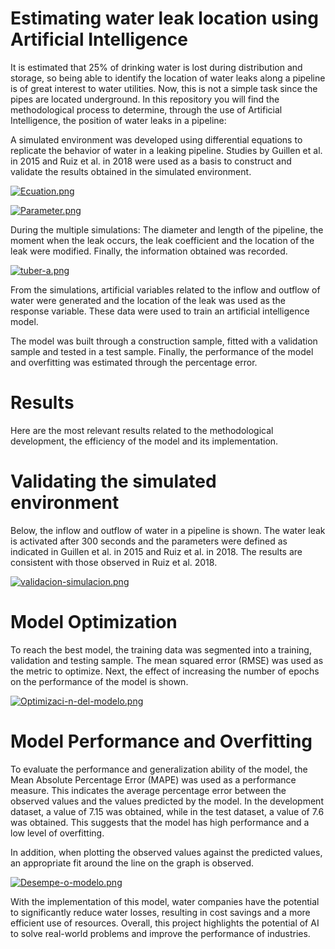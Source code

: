 # Estimating water leak location using Artificial Intelligence

It is estimated that 25% of drinking water is lost during distribution and storage, so being able to identify the location of water leaks along a pipeline is of great interest to water utilities. Now, this is not a simple task since the pipes are located underground.
In this repository you will find the methodological process to determine, through the use of Artificial Intelligence, the position of water leaks in a pipeline:

A simulated environment was developed using differential equations to replicate the behavior of water in a leaking pipeline. Studies by Guillen et al. in 2015 and Ruiz et al. in 2018 were used as a basis to construct and validate the results obtained in the simulated environment.

[![Ecuation.png](https://i.postimg.cc/rF4V7DBy/Ecuation.png)](https://postimg.cc/3dKQvxrz)

[![Parameter.png](https://i.postimg.cc/KjwWnrF6/Parameter.png)](https://postimg.cc/SYLV49nd)

During the multiple simulations: The diameter and length of the pipeline, the moment when the leak occurs, the leak coefficient and the location of the leak were modified. Finally, the information obtained was recorded.

[![tuber-a.png](https://i.postimg.cc/fLk5BtHD/tuber-a.png)](https://postimg.cc/62JdQ3Jm)


From the simulations, artificial variables related to the inflow and outflow of water were generated and the location of the leak was used as the response variable. These data were used to train an artificial intelligence model.

The model was built through a construction sample, fitted with a validation sample and tested in a test sample. Finally, the performance of the model and overfitting was estimated through the percentage error.

# Results
Here are the most relevant results related to the methodological development, the efficiency of the model and its implementation.

# Validating the simulated environment
Below, the inflow and outflow of water in a pipeline is shown. The water leak is activated after 300 seconds and the parameters were defined as indicated in Guillen et al. in 2015 and Ruiz et al. in 2018. The results are consistent with those observed in Ruiz et al. 2018.

[![validacion-simulacion.png](https://i.postimg.cc/dVB62P22/validacion-simulacion.png)](https://postimg.cc/rDD5THYs)

# Model Optimization
To reach the best model, the training data was segmented into a training, validation and testing sample. The mean squared error (RMSE) was used as the metric to optimize. Next, the effect of increasing the number of epochs on the performance of the model is shown.

[![Optimizaci-n-del-modelo.png](https://i.postimg.cc/ryDgX4qr/Optimizaci-n-del-modelo.png)](https://postimg.cc/s1R55vQj)

# Model Performance and Overfitting
To evaluate the performance and generalization ability of the model, the Mean Absolute Percentage Error (MAPE) was used as a performance measure. This indicates the average percentage error between the observed values and the values predicted by the model. In the development dataset, a value of 7.15 was obtained, while in the test dataset, a value of 7.6 was obtained. This suggests that the model has high performance and a low level of overfitting.


In addition, when plotting the observed values against the predicted values, an appropriate fit around the line on the graph is observed.

[![Desempe-o-modelo.png](https://i.postimg.cc/fbfpdN6h/Desempe-o-modelo.png)](https://postimg.cc/94zL3vmx)

With the implementation of this model, water companies have the potential to significantly reduce water losses, resulting in cost savings and a more efficient use of resources. Overall, this project highlights the potential of AI to solve real-world problems and improve the performance of industries.

